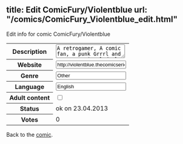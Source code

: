 title: Edit ComicFury/Violentblue
url: "/comics/ComicFury_Violentblue_edit.html"
---
Edit info for comic ComicFury/Violentblue

<form name="comic" action="http://gaepostmail.appengine.com/comic" name="post">
<table class="comicinfo">
<tr>
<th>Description</th><td><textarea name="description">A retrogamer, A comic fan, a punk Grrrl and a mean squirrel deal with life, pop culture, God and each other.</textarea></td>
</tr>
<tr>
<th>Website</th><td><input type="text" name="url" value="http://violentblue.thecomicseries.com/"/></td>
</tr>
<tr>
<th>Genre</th><td><input type="text" name="genre" value="Other"/></td>
</tr>
<tr>
<th>Language</th><td><input type="text" name="language" value="English"/></td>
</tr>
<tr>
<th>Adult content</th><td><input type="checkbox" name="adult" value="adult" /></td>
</tr>
<tr>
<th>Status</th><td>ok on 23.04.2013</td>
</tr>
<tr>
<th>Votes</th><td>0</div></td>
</tr>
</table>
</form>

Back to the [comic](/comics/ComicFury_Violentblue.html).

